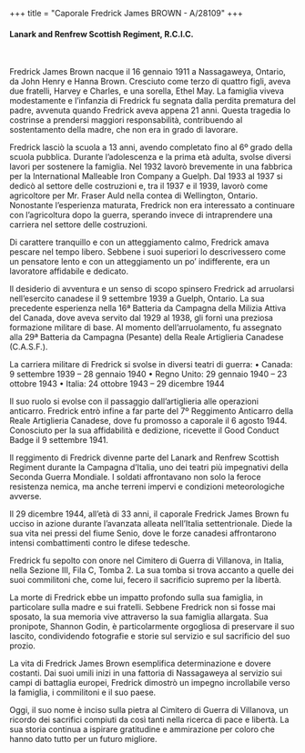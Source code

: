 +++
title = "Caporale Fredrick James BROWN - A/28109"
+++

#### Lanark and Renfrew Scottish Regiment, R.C.I.C.
<br>


Fredrick James Brown nacque il 16 gennaio 1911 a Nassagaweya, Ontario, da John Henry e Hanna Brown. Cresciuto come terzo di quattro figli, aveva due fratelli, Harvey e Charles, e una sorella, Ethel May. 
La famiglia viveva modestamente e l’infanzia di Fredrick fu segnata dalla perdita prematura del padre, avvenuta quando Fredrick aveva appena 21 anni. Questa tragedia lo costrinse a prendersi maggiori responsabilità, contribuendo al sostentamento della madre, che non era in grado di lavorare.

Fredrick lasciò la scuola a 13 anni, avendo completato fino al 6º grado della scuola pubblica. Durante l’adolescenza e la prima età adulta, svolse diversi lavori per sostenere la famiglia.
Nel 1932 lavorò brevemente in una fabbrica per la International Malleable Iron Company a Guelph. Dal 1933 al 1937 si dedicò al settore delle costruzioni e, tra il 1937 e il 1939, lavorò come agricoltore per Mr. Fraser Auld nella contea di Wellington, Ontario.
Nonostante l’esperienza maturata, Fredrick non era interessato a continuare con l’agricoltura dopo la guerra, sperando invece di intraprendere una carriera nel settore delle costruzioni.

Di carattere tranquillo e con un atteggiamento calmo, Fredrick amava pescare nel tempo libero. Sebbene i suoi superiori lo descrivessero come un pensatore lento e con un atteggiamento un po’ indifferente, era un lavoratore affidabile e dedicato.

Il desiderio di avventura e un senso di scopo spinsero Fredrick ad arruolarsi nell’esercito canadese il 9 settembre 1939 a Guelph, Ontario. La sua precedente esperienza nella 16ª Batteria da Campagna della Milizia Attiva del Canada, dove aveva servito dal 1929 al 1938, gli fornì una preziosa formazione militare di base.
Al momento dell’arruolamento, fu assegnato alla 29ª Batteria da Campagna (Pesante) della Reale Artiglieria Canadese (C.A.S.F.).

La carriera militare di Fredrick si svolse in diversi teatri di guerra:
	•	Canada: 9 settembre 1939 – 28 gennaio 1940
	•	Regno Unito: 29 gennaio 1940 – 23 ottobre 1943
	•	Italia: 24 ottobre 1943 – 29 dicembre 1944

Il suo ruolo si evolse con il passaggio dall’artiglieria alle operazioni anticarro. Fredrick entrò infine a far parte del 7º Reggimento Anticarro della Reale Artiglieria Canadese, dove fu promosso a caporale il 6 agosto 1944.
Conosciuto per la sua affidabilità e dedizione, ricevette il Good Conduct Badge il 9 settembre 1941.

Il reggimento di Fredrick divenne parte del Lanark and Renfrew Scottish Regiment durante la Campagna d’Italia, uno dei teatri più impegnativi della Seconda Guerra Mondiale. I soldati affrontavano non solo la feroce resistenza nemica, ma anche terreni impervi e condizioni meteorologiche avverse.

Il 29 dicembre 1944, all’età di 33 anni, il caporale Fredrick James Brown fu ucciso in azione durante l’avanzata alleata nell’Italia settentrionale. 
Diede la sua vita nei pressi del fiume Senio, dove le forze canadesi affrontarono intensi combattimenti contro le difese tedesche.

Fredrick fu sepolto con onore nel Cimitero di Guerra di Villanova, in Italia, nella Sezione III, Fila C, Tomba 2. La sua tomba si trova accanto a quelle dei suoi commilitoni che, come lui, fecero il sacrificio supremo per la libertà.

La morte di Fredrick ebbe un impatto profondo sulla sua famiglia, in particolare sulla madre e sui fratelli. 
Sebbene Fredrick non si fosse mai sposato, la sua memoria vive attraverso la sua famiglia allargata. Sua pronipote, Shannon Godin, è particolarmente orgogliosa di preservare il suo lascito, condividendo fotografie e storie sul servizio e sul sacrificio del suo prozio.

La vita di Fredrick James Brown esemplifica determinazione e dovere costanti. Dai suoi umili inizi in una fattoria di Nassagaweya al servizio sui campi di battaglia europei, Fredrick dimostrò un impegno incrollabile verso la famiglia, i commilitoni e il suo paese.

Oggi, il suo nome è inciso sulla pietra al Cimitero di Guerra di Villanova, un ricordo dei sacrifici compiuti da così tanti nella ricerca di pace e libertà.
La sua storia continua a ispirare gratitudine e ammirazione per coloro che hanno dato tutto per un futuro migliore.



